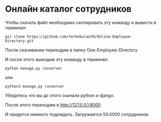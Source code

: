 # Онлайн каталог сотрудников

Чтобы скачать файл необходимо скопировать эту команду и вывести в терминал:

``` git clone https://github.com/YerkebulanYO/Online-Employee-Directory.git ```

После скачивании переходим в папку One-Employee-Directory

И после этого выводим эту команду в терминал:

``` python manage.py runserver ```

или

``` python3 manage.py runserver ```

Убедитесь что вы до этого скачали python и django.

После этого переходим в http://127.0.0.1:8000

И придется немного подождать. Загружается 50.0000 сотрудников. 

